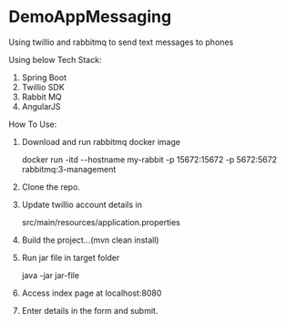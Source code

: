 # DemoAppMessaging
Using twillio and rabbitmq to send text messages to phones

Using below Tech Stack:
1. Spring Boot
2. Twillio SDK
3. Rabbit MQ
4. AngularJS

How To Use:
1. Download and run rabbitmq docker image

   docker run  -itd --hostname my-rabbit -p 15672:15672 -p 5672:5672 rabbitmq:3-management
2. Clone the repo.
3. Update twillio account details in 

   src/main/resources/application.properties
4. Build the project...(mvn clean install)
5. Run jar file in target folder

   java -jar jar-file
6. Access index page at localhost:8080
7. Enter details in the form and submit.
